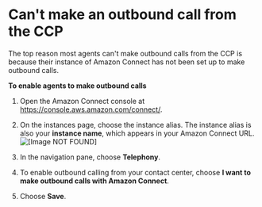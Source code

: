 # Can't make an outbound call from the CCP<a name="cant-make-outbound-call"></a>

The top reason most agents can't make outbound calls from the CCP is because their instance of Amazon Connect has not been set up to make outbound calls\. 

**To enable agents to make outbound calls**

1. Open the Amazon Connect console at [https://console\.aws\.amazon\.com/connect/](https://console.aws.amazon.com/connect/)\.

1. On the instances page, choose the instance alias\. The instance alias is also your **instance name**, which appears in your Amazon Connect URL\.  
![\[Image NOT FOUND\]](http://docs.aws.amazon.com/connect/latest/adminguide/images/instance.png)

1. In the navigation pane, choose **Telephony**\.

1. To enable outbound calling from your contact center, choose **I want to make outbound calls with Amazon Connect**\.

1. Choose **Save**\.